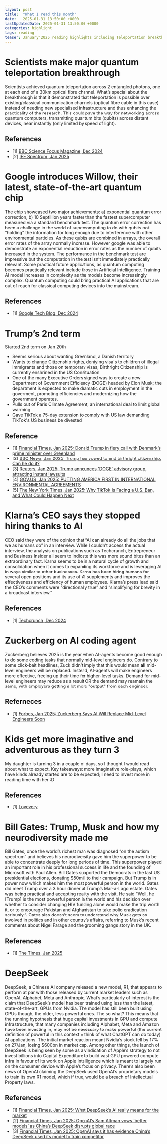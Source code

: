 ```yaml
---
layout: post
title:  "What I read this month"
date:   2025-01-31 13:50:00 +0000
lastUpdatedDate: 2025-01-31 13:50:00 +0000   
categories: highlight
tags: reading
teaser: January'2025 reading highlights including Teleportation breakthrough, Google's Quantum Computing Chip, Trumps's 2nd term, DeepSeek, AI coding agents, Life of Bill Gates and Children at the age of 3
---  
```


# Scientists make major quantum teleportation breakthrough
Scientists achieved quantum teleportation across 2 entangled photons, one at each end of a 30km optical fibre channel. What’s special about the breakthrough is that it demonstrated that teleportation is possible over existing/classical communication channels (optical fibre cable in this case) instead of needing new specialised infrastructure and thus enhancing the practicality of the research. This could pave the way for networking across quantum computers, transmitting quantum bits (qubits) across distant devices, near instantly (only limited by speed of light).
## References
- [1] [BBC Science Focus Magazine, Dec 2024](https://www.sciencefocus.com/news/impossible-quantum-teleportation)
- [2] [IEE Spectrum, Jan 2025](https://spectrum.ieee.org/quantum-teleportation-fiber)

# Google introduces Willow, their latest, state-of-the-art quantum chip
The chip showcased two major achievements: a) exponential quantum error correction, b) 10 Septillion years faster than the fastest supercomputer measured via a standard benchmark test. The quantum error correction has been a challenge in the world of supercomputing to do with qubits not “holding” the information for long enough due to interference with other environmental particles. As these qubits are combined in arrays, the overall error rates of the array normally increase. However google was able to demonstrate an exponential reduction in error rates as the number of qubits increased in the system. The performance in the benchmark test are impressive but the computation in the test isn’t immediately practically relevant. Some practical future applications, as quantum computing becomes practically relevant include those in Artificial Intelligence. Training AI model increases in complexity as the models become increasingly complex. Quantum computing could bring practical AI applications that are out of reach for classical computing devices into the mainstream. 
## References
- [1] [Google Tech Blog, Dec 2024](https://blog.google/technology/research/google-willow-quantum-chip/)

# Trump’s 2nd term
Started 2nd term on Jan 20th
- Seems serious about wanting Greenland, a Danish territory
- Wants to change Citizenship rights, deniying visa's to children of illegal immigrants and those on temporary visas; Birthright Citizenship is currently enshrined in the US Consituation    
- One of the many Executive Orders signed was to create a new Department of Government Efficiency (DOGE) headed by Elon Musk; the department is expected to make dramatic cuts in employment in the goverment, promoting efficiencies and modernizing how the government operates.   
- Pulls out of Paris Climate Agreement, an international deal to limit global warming
- Gave TikTok a 75-day extension to comply with US law demanding TikTok's US business be divested

## Reference
- [1] [Financial Times, Jan 2025: Donald Trump in fiery call with Denmark’s prime minister over Greenland](https://on.ft.com/4gZt1Hr)
- [2] [BBC News, Jan 2025: Trump has vowed to end birthright citizenship. Can he do it?](https://www.bbc.co.uk/news/articles/c7vdnlmgyndo)
- [3] [Reuters, Jan 2025: Trump announces 'DOGE' advisory group, attracting instant lawsuits](https://www.reuters.com/world/us/trump-use-one-his-first-executive-orders-create-doge-semafor-reports-2025-01-20/)
- [4] [GOV.US, Jan 2025: PUTTING AMERICA FIRST IN INTERNATIONAL ENVIRONMENTAL AGREEMENTS](https://www.whitehouse.gov/presidential-actions/2025/01/putting-america-first-in-international-environmental-agreements/)
- [5] [The New York Times, Jan 2025: Why TikTok Is Facing a U.S. Ban, and What Could Happen Next](https://www.nytimes.com/article/tiktok-ban.html)

# Klarna’s CEO says they stopped hiring thanks to AI
CEO said they were of the opinion that “AI can already do all the jobs that we as humans do” in an interview. While I couldn’t access the actual interview, the analysis on publications such as Techcrunch, Entrepreneur and Business Insider all seem to indicate this was more sound bites than an extraordinary fact. Karna seems to be in a natural cycle of growth and consolidation when it comes to expanding its workforce and is leveraging AI in ways similar to other businesses. Karna has been hiring humans for several open positions and its use of AI supplements and improves the effectiveness and efficiency of human employees. Klarna’s press lead said the CEO’s comments were “directionally true” and “simplifying for brevity in a broadcast interview.”
## References
- [1] [Techcrunch, Dec 2024](https://techcrunch.com/2024/12/14/klarnas-ceo-says-it-stopped-hiring-thanks-to-ai-but-still-advertises-many-open-positions/)

# Zuckerberg on AI coding agent
Zuckerberg believes 2025 is the year when AI-agents become good enough to do some coding tasks that normally mid-level engineers do. Contrary to some click-bait headlines, Zuck didn't imply that this would mean **all** mid-level engineers will be replaced. Instead, AI-agents will make engineers more effective, freeing up their time for higher-level tasks. Demand for mid-level engineers may reduce as a result OR the demand may reamain the same, with employers getting a lot more "output" from each engineer.
## Referneces
- [1] [Forbes, Jan 2025: Zuckerberg Says AI Will Replace Mid-Level Engineers Soon](https://www.forbes.com/sites/quickerbettertech/2025/01/26/business-tech-news-zuckerberg-says-ai-will-replace-mid-level-engineers-soon/)


# Kids get more imaginative and adventurous as they turn 3
 My daughter is turning 3 in a couple of days, so I thought I would read about what to expect. Key takeaways: more imaginative role-plays, which have kinds already started are to be expected; I need to invest more in reading time with her :D
 ## References
 - [1] [Lovevery](https://blog.lovevery.co.uk/child-development/now-we-are-3-heres-what-to-look-forward-to/)

# Bill Gates: Trump, Musk and how my neurodiversity made me
Bill Gates, once the world’s richest man was diagnosed “on the autism spectrum” and believes his neurodiversity gave him the superpower to be able to concentrate deeply for long periods of time. This superpower played an important role in his professional success in life and the founding of Microsoft with Paul Allen. Bill Gates supported the Democrats in the last US presidential elections, donating $50mill to their campaign. But Trump is in power now which makes him the most powerful person in the world. Gates did meet Trump over a 3 hour dinner at Trump’s Mar-a-Lago estate. Gates was being practical and accepting reality with the visit. He said “Well, he [Trump] is the most powerful person in the world and his decision over whether to consider changing HIV funding alone would make the trip worth it, or to encourage Pakistan and Afghanistan to take polio eradication seriously.”. Gates also doesn’t seem to understand why Musk gets so involved in politics and in other country’s affairs, referring to Musk’s recent comments about Nigel Farage and the grooming gangs story in the UK.
## References
- [1] [The Times, Jan 2025](https://www.thetimes.com/life-style/celebrity/article/bill-gates-interview-new-book-memoir-wh766b9bs)

# DeepSeek
DeepSeek, a Chinese AI company released a new model, R1, that appears to perform at par with those released by current market leaders such as OpenAI, Alphabet, Meta and Anthropic. What’s particularly of interest is the claim that DeepSeek’s model has been trained using less than the latest, state-of-the-art, GPUs from Nvidia. The model has still been built using GPUs though, the older, less powerful ones. The so what? This means that the running hypothesis that huge capital investments in GPU and compute infrastructure, that many companies including Alphabet, Meta and Amazon have been investing in, may not be necessary to make powerful (the current definition of powerful in this context = think of what ChatGPT can do today) AI applications. The initial market reaction meant Nvidia’s stock fell by 17% on 27/Jan, losing $600bn in market cap. Among other things, the launch of DeepSeek is being seen by some as a vindication of Apple’s strategy to not invest billions into Capital Expenditure to build vast GPU powered compute infra in favour of its work on Apple Intelligence which is meant to largely run on the consumer device with Apple’s focus on privacy. There’s also been news of OpenAI claiming the DeepSeek used OpenAI’s proprietary models to train its own R1 model, which if true, would be a breach of Intellectual Property laws. 
## References
- [1] [Financial Times, Jan 2025: What DeepSeek’s AI really means for the market](https://on.ft.com/4jwaVOZ)
- [2] [Financial Times, Jan 2025: OpenAI’s Sam Altman vows ‘better models’ as China’s DeepSeek disrupts global race](https://www.ft.com/content/b98e4903-ac05-4462-8ad1-eda619b6a9c4)
- [3] [Financial Times, Jan 2025: OpenAI says it has evidence China’s DeepSeek used its model to train competitor](https://www.ft.com/content/a0dfedd1-5255-4fa9-8ccc-1fe01de87ea6)

